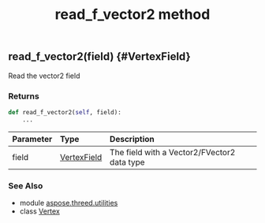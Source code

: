 ﻿---
title: read_f_vector2 method
second_title: Aspose.3D for Python via .NET API References
description: 
type: docs
weight: 40
url: /python-net/aspose.threed.utilities/vertex/read_f_vector2/
is_root: false
---

## read_f_vector2(field) {#VertexField}

Read the vector2 field

### Returns 





```python
def read_f_vector2(self, field):
    ...
```


| Parameter | Type | Description |
| :- | :- | :- |
| field | [VertexField](/3d/python-net/aspose.threed.utilities/vertexfield) | The field with a Vector2/FVector2 data type |



### See Also
* module [aspose.threed.utilities](../../)
* class [Vertex](/3d/python-net/aspose.threed.utilities/vertex)
